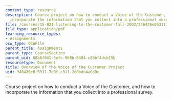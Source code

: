```yaml
---
content_type: resource
description: Course project on how to conduct a Voice of the Customer, and how to
  incorporate the information that you collect into a professional survey.
file: /courses/15-821-listening-to-the-customer-fall-2002/346426e053117e9fc9112e0bde4a6d9c_assignment_12.pdf
file_type: application/pdf
learning_resource_types:
- Assignments
ocw_type: OCWFile
parent_title: Assignments
parent_type: CourseSection
parent_uid: 88b6f041-8efc-968b-8484-c80bf4dcb15b
resourcetype: Document
title: Overview of the Voice of the Customer Project
uid: 346426e0-5311-7e9f-c911-2e0bde4a6d9c
---
```

Course project on how to conduct a Voice of the Customer, and how to incorporate the information that you collect into a professional survey.

